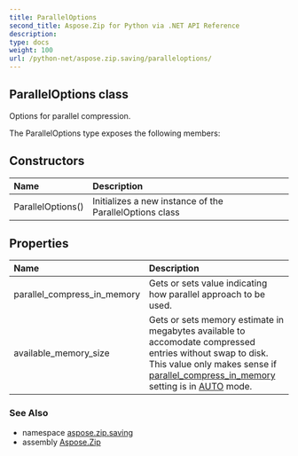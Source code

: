 ```yaml
---
title: ParallelOptions
second_title: Aspose.Zip for Python via .NET API Reference
description: 
type: docs
weight: 100
url: /python-net/aspose.zip.saving/paralleloptions/
---
```


## ParallelOptions class

Options for parallel compression.

The ParallelOptions type exposes the following members:
## Constructors
| Name | Description |
| :- | :- |
|ParallelOptions()|Initializes a new instance of the ParallelOptions class|
## Properties
| Name | Description |
| :- | :- |
|parallel_compress_in_memory|Gets or sets value indicating how parallel approach to be used.|
|available_memory_size|Gets or sets memory estimate in megabytes available to accomodate compressed entries without swap to disk.<br/>            This value only makes sense if [parallel_compress_in_memory](/zip/python-net/aspose.zip.saving/paralleloptions/) setting is in [AUTO](/zip/python-net/aspose.zip.saving/parallelcompressionmode/) mode.|

### See Also

* namespace [aspose.zip.saving](/zip/python-net/aspose.zip.saving/)
* assembly [Aspose.Zip](/zip/python-net/)

